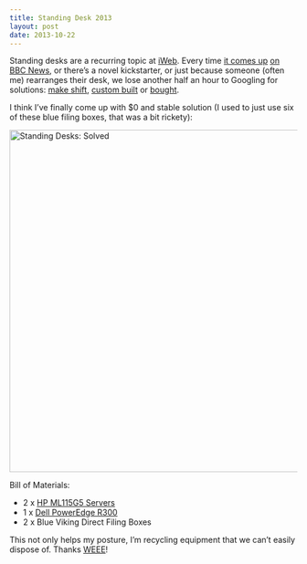 ```yaml
---
title: Standing Desk 2013
layout: post
date: 2013-10-22
---
```

Standing desks are a recurring topic at [iWeb][1]. Every time [it comes up][2] [on BBC News][3], or there&rsquo;s a novel kickstarter, or just because someone (often me) rearranges their desk, we lose another half an hour to Googling for solutions: [make shift][4], [custom built][5] or [bought][6].

I think I&rsquo;ve finally come up with $0 and stable solution (I used to just use six of these blue filing boxes, that was a bit rickety):

[<img src="https://farm4.staticflickr.com/3803/10438382003_e3482e2b6e_c.jpg" width="800" height="600" alt="Standing Desks: Solved" />][7]

Bill of Materials:

  * 2 x [HP ML115G5 Servers][8]
  * 1 x [Dell PowerEdge R300][9]
  * 2 x Blue Viking Direct Filing Boxes

This not only helps my posture, I&rsquo;m recycling equipment that we can&rsquo;t easily dispose of. Thanks [WEEE][10]!

 [1]: http://www.iwebsolutions.co.uk/
 [2]: http://www.bbc.co.uk/news/education-20947605
 [3]: http://www.bbc.co.uk/news/magazine-24532996
 [4]: http://www.instructables.com/id/38-Adjustable-Standing-Desk-Conversion/
 [5]: http://spacekat.me/blog/2012/07/26/diy-standing-desk/
 [6]: http://thewirecutter.com/reviews/best-standing-desks/
 [7]: https://www.flickr.com/photos/insomnike/10438382003/ "Standing Desks: Solved by insomnike, on Flickr"
 [8]: http://h20566.www2.hp.com/portal/site/hpsc/template.PAGE/public/kb/docDisplay/?sp4ts.oid=3683705&spf_p.tpst=kbDocDisplay&spf_p.prp_kbDocDisplay=wsrp-navigationalState%3DdocId%253Demr_na-c01404891-16%257CdocLocale%253D%257CcalledBy%253D&javax.portlet.begCacheTok=com.vignette.cachetoken&javax.portlet.endCacheTok=com.vignette.cachetoken
 [9]: http://www.dell.com/us/dfb/p/poweredge-r300/pd
 [10]: http://en.wikipedia.org/wiki/Waste_Electrical_and_Electronic_Equipment_Directive



